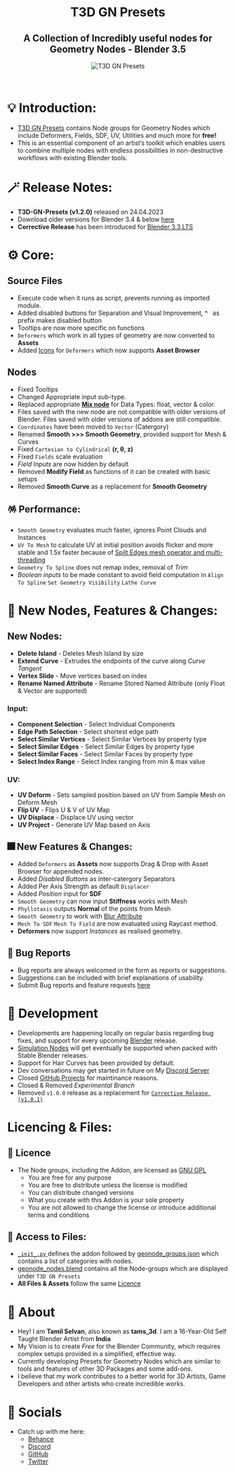 <div align="center">

# T3D GN Presets
##  A Collection of Incredibly useful nodes for Geometry Nodes - Blender 3.5
![T3D GN Presets](https://user-images.githubusercontent.com/106262964/233781475-2a48c999-f843-476a-a9bb-75e61e0781f4.png)

<br>
</div>

# 💡 Introduction:
* [T3D GN Presets](https://github.com/Tams3d/T3D-GN-Presets/) contains Node groups for Geometry Nodes which include Deformers, Fields, SDF, UV, Utilities and much more for **free!**
* This is an essential component of an artist’s toolkit which enables users to combine multiple nodes with endless possibilities in non-destructive workflows with existing Blender tools.

# 🪄 Release Notes:
- **T3D-GN-Presets (v1.2.0)** released on 24.04.2023
- Download older versions for Blender 3.4 & below [here](https://github.com/Tams3d/T3D-GN-Presets/releases)    
- **Corrective Release** has been introduced for [Blender 3.3 LTS](https://github.com/Tams3d/T3D-GN-Presets/releases/tag/v1.0.1)

# ⚙️ Core:
## Source Files
- Execute code when it runs as script, prevents running as imported module.
- Added disabled buttons for Separation and Visual Improvement, **`^ `** as prefix makes disabled button
- Tooltips are now more specific on functions 
- `Deformers` which work in all types of geometry are now converted to **Assets**
- Added [Icons](https://github.com/Tams3d/T3D-GN-Presets/tree/Master/Icons) for `Deformers` which now supports **Asset Browser**

## Nodes
- Fixed Tooltips
- Changed Appropriate input sub-type.
- Replaced appropriate **[Mix node](https://archive.blender.org/developer/D13749)** for Data Types: float, vector & color.
- Files saved with the new node are not compatible with older versions of Blender. Files saved with older versions of addons are still compatible.
- `Coordinates` have been moved to `Vector` (Catergory)
- Renamed **Smooth >>> Smooth Geometry**, provided support for Mesh & Curves
- Fixed `Cartesian to Cylindrical` **(r, θ, z)**
- Fixed `Fields` scale evaluation
- *Field Inputs* are now hidden by default
- Removed **Modify Field** as functions of it can be created with basic setups
- Removed **Smooth Curve** as a replacement for  **Smooth Geometry**

## 🪅 Performance:
- `Smooth Geometry` evaluates much faster, ignores Point Clouds and Instances
- `UV To Mesh` to calculate UV at initial position avoids flicker and more stable and 1.5x faster because of [Spilt Edges mesh operator and multi-threading](https://projects.blender.org/blender/blender/commit/e83f46ea7630)
- `Geometry To Spline` does not remap index, removal of *Trim* 
- *Boolean inputs* to be made constant to avoid field computation in `Align To Spline` `Set Geometry Visibility` `Lathe Curve`


# 🎉 New Nodes, Features & Changes:
## New Nodes:
- **Delete Island** - Deletes Mesh Island by size
- **Extend Curve** - Extrudes the endpoints of the curve along *Curve Tangent*
- **Vertex Slide** - Move vertices based on index
- **Rename Named Attribute** - Rename Stored Named Attribute (only Float & Vector are supported)

### Input:
- **Component Selection** - Select Individual Components
- **Edge Path Selection** - Select shortest edge path
- **Select Similar Vertices** - Select Similar Vertices by property type
- **Select Similar Edges** - Select Similar Edges by property type
- **Select Similar Faces** - Select Similar Faces by property type
- **Select Index Range** - Select Index ranging from min & max value

### UV:
- **UV Deform** - Sets sampled position based on UV from Sample Mesh on Deform Mesh
- **Flip UV** - Flips U & V of  UV Map
- **UV Displace** - Displace UV using vector
- **UV Project** - Generate UV Map based on Axis

## 🎆 New Features & Changes:
- Added `Deformers` as **Assets** now supports Drag & Drop with Asset Browser for appended nodes.
- Added *Disabled Buttons* as inter-catergory Separators
- Added Per Axis Strength as default `Displacer`
- Added *Position* input for **SDF**
- `Smooth Geometry` can now input **Stiffness** works with Mesh
- `Phyllotaxis`  outputs **Normal** of the points from Mesh
- `Smooth Geometry` to work with [Blur Attribute](https://projects.blender.org/blender/blender/commit/d68c47ff347bbb3824)
- `Mesh To SDF` `Mesh To Field` are now evaluated using Raycast method.
- **Deformers** now support *Instances* as realised geometry.

## 👻 Bug Reports
- Bug reports are always welcomed in the form as reports or suggestions.
- Suggestions can be included with brief explanations of usability.
- Submit Bug reports and feature requests [here](https://github.com/Tams3d/T3D-GN-Presets/issues)

# 🎯 Development
- Developments are happening locally on regular basis regarding bug fixes, and support for every upcoming [Blender](https://www.blender.org/) release.
- [Simulation Nodes](https://builder.blender.org/download/experimental/geometry-nodes-simulation/)  will get eventually be supported when packed with Stable Blender releases. 
- Support for Hair Curves has been provided by default. 
- Dev conversations may get started in future on My [Discord Server](https://discord.gg/TNgzbZCdnY)
- Closed [GitHub Projects](https://github.com/users/Tams3d/projects/2/views/1) for maintinance reasons.
- Closed & Removed *Experimental Branch*
- Removed `v1.0.0` release as a replacement for [`Corrective Release (v1.0.1)`](https://github.com/Tams3d/T3D-GN-Presets/releases/tag/v1.0.1)

# Licencing & Files:
## 📄 Licence
- The Node groups, including the Addon, are licensed as [GNU GPL](https://github.com/Tams3d/T3D-GN-Presets/blob/Master/LICENSE)
  * You are free for any purpose
  * You are free to distribute unless the license is modified
  * You can distribute changed versions
  * What you create with this Addon is your sole property
  * You are not allowed to change the license or introduce additional terms and conditions


## 📂 Access to Files:
- [ `_init_.py` ](https://github.com/Tams3d/T3D-GN-Presets/blob/Master/__init__.py) defines the addon followed by [geonode_groups.json](https://github.com/Tams3d/T3D-GN-Presets/blob/Master/geonode_groups.json) which contains a list of categories with nodes.
- [geonode_nodes.blend](https://github.com/Tams3d/T3D-GN-Presets/blob/Master/geonode_nodes.blend) contains all the Node-groups which are displayed under `T3D GN Presets` 
- **All Files & Assets** follow the same [Licence](https://github.com/Tams3d/T3D-GN-Presets/blob/Master/README.md#licencing--files)

# 🦄 About 
  - Hey! I am **Tamil Selvan**, also known as **tams_3d**. I am a 16-Year-Old Self Taught Blender Artist from **India**
  - My Vision is to create *Free* for the Blender Community, which requires complex setups provided in a simplified, effective way.
  - Currently developing Presets for Geometry Nodes which are similar to tools and features of other 3D Packages and some add-ons.
  - I believe that my work contributes to a better world for 3D Artists, Game Developers and other artists who create incredible works.
  
  # 🥂 Socials
  - Catch up with me here:
    * [Behance](https://www.behance.net/tamilselvan3d)
    * [Discord](https://discord.gg/TNgzbZCdnY)
    * [GitHub](https://github.com/Tams3d)
    * [Twitter](https://twitter.com/Tams_3d)
